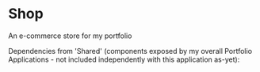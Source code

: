 # Shop
An e-commerce store for my portfolio

Dependencies from 'Shared' (components exposed by my overall Portfolio Applications - not included independently with this application as-yet):
